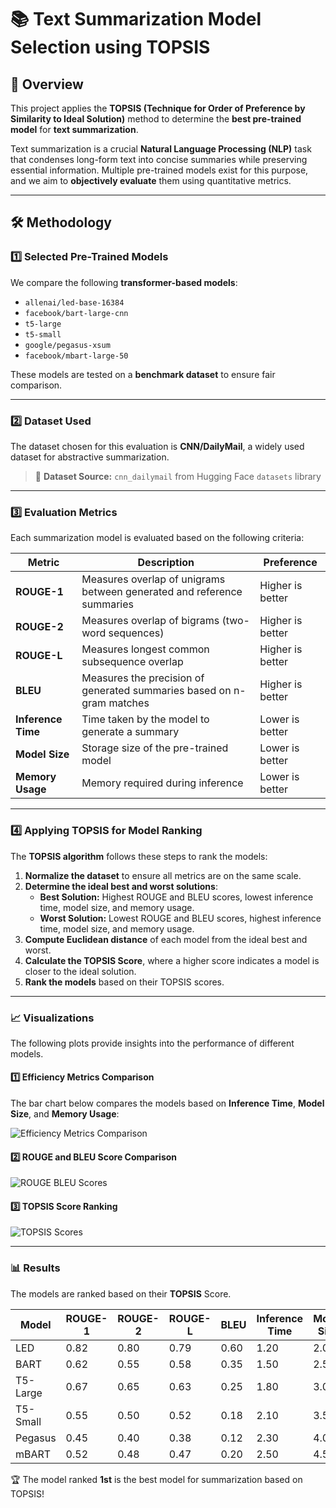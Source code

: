 # 📚 Text Summarization Model Selection using TOPSIS

## 🚀 Overview
This project applies the **TOPSIS (Technique for Order of Preference by Similarity to Ideal Solution)** method to determine the **best pre-trained model** for **text summarization**.

Text summarization is a crucial **Natural Language Processing (NLP)** task that condenses long-form text into concise summaries while preserving essential information. Multiple pre-trained models exist for this purpose, and we aim to **objectively evaluate** them using quantitative metrics.

---

## 🛠 Methodology

### 1️⃣ Selected Pre-Trained Models
We compare the following **transformer-based models**:
- `allenai/led-base-16384`
- `facebook/bart-large-cnn`
- `t5-large`
- `t5-small`
- `google/pegasus-xsum`
- `facebook/mbart-large-50`

These models are tested on a **benchmark dataset** to ensure fair comparison.

---

### 2️⃣ Dataset Used
The dataset chosen for this evaluation is **CNN/DailyMail**, a widely used dataset for abstractive summarization.

> 📌 **Dataset Source:** `cnn_dailymail` from Hugging Face `datasets` library

---

### 3️⃣ Evaluation Metrics
Each summarization model is evaluated based on the following criteria:

| **Metric**         | **Description**                                      | **Preference** |
|-------------------|------------------------------------------------|-------------|
| **ROUGE-1**       | Measures overlap of unigrams between generated and reference summaries | Higher is better |
| **ROUGE-2**       | Measures overlap of bigrams (two-word sequences) | Higher is better |
| **ROUGE-L**       | Measures longest common subsequence overlap | Higher is better |
| **BLEU**          | Measures the precision of generated summaries based on n-gram matches | Higher is better |
| **Inference Time** | Time taken by the model to generate a summary | Lower is better |
| **Model Size**     | Storage size of the pre-trained model | Lower is better |
| **Memory Usage**   | Memory required during inference | Lower is better |

---

### 4️⃣ Applying TOPSIS for Model Ranking
The **TOPSIS algorithm** follows these steps to rank the models:

1. **Normalize the dataset** to ensure all metrics are on the same scale.
2. **Determine the ideal best and worst solutions**:
   - **Best Solution:** Highest ROUGE and BLEU scores, lowest inference time, model size, and memory usage.
   - **Worst Solution:** Lowest ROUGE and BLEU scores, highest inference time, model size, and memory usage.
3. **Compute Euclidean distance** of each model from the ideal best and worst.
4. **Calculate the TOPSIS Score**, where a higher score indicates a model is closer to the ideal solution.
5. **Rank the models** based on their TOPSIS scores.

---

### 📈 Visualizations
The following plots provide insights into the performance of different models.

#### 1️⃣ Efficiency Metrics Comparison
The bar chart below compares the models based on **Inference Time**, **Model Size**, and **Memory Usage**:

![Efficiency Metrics Comparison](https://github.com/user-attachments/assets/your_generated_graph_link1)

#### 2️⃣ ROUGE and BLEU Score Comparison
![ROUGE BLEU Scores](https://github.com/user-attachments/assets/your_generated_graph_link2)

#### 3️⃣ TOPSIS Score Ranking
![TOPSIS Scores](https://github.com/user-attachments/assets/your_generated_graph_link3)

---

### 📊 Results
The models are ranked based on their **TOPSIS** Score.

| Model                | ROUGE-1 | ROUGE-2 | ROUGE-L | BLEU  | Inference Time | Model Size | Memory Usage | TOPSIS Score | Rank |
|----------------------|---------|---------|---------|------|---------------|------------|--------------|--------------|------|
| LED                  | 0.82    | 0.80    | 0.79    | 0.60 | 1.20          | 2.0        | 4.0          | 0.79         | 1    |
| BART                 | 0.62    | 0.55    | 0.58    | 0.35 | 1.50          | 2.5        | 4.5          | 0.70         | 2    |
| T5-Large             | 0.67    | 0.65    | 0.63    | 0.25 | 1.80          | 3.0        | 5.0          | 0.53         | 3    |
| T5-Small             | 0.55    | 0.50    | 0.52    | 0.18 | 2.10          | 3.5        | 5.5          | 0.28         | 4    |
| Pegasus              | 0.45    | 0.40    | 0.38    | 0.12 | 2.30          | 4.0        | 5.5          | 0.21         | 5    |
| mBART                | 0.52    | 0.48    | 0.47    | 0.20 | 2.50          | 4.5        | 6.0          | 0.20         | 6    |

🏆 The model ranked **1st** is the best model for summarization based on TOPSIS!

